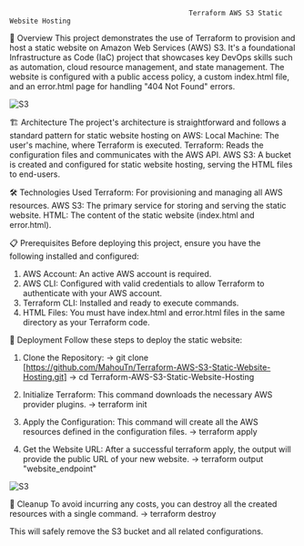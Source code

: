                                                 Terraform AWS S3 Static Website Hosting

🚀 Overview
This project demonstrates the use of Terraform to provision and host a static website on Amazon Web Services (AWS) S3. It's a foundational Infrastructure as Code (IaC) project that showcases key DevOps skills such as automation, cloud resource management, and state management.
The website is configured with a public access policy, a custom index.html file, and an error.html page for handling "404 Not Found" errors.

![S3](https://i.imgur.com/wwTuXOT.png)


🏗️ Architecture
The project's architecture is straightforward and follows a standard pattern for static website hosting on AWS:
Local Machine: The user's machine, where Terraform is executed.
Terraform: Reads the configuration files and communicates with the AWS API.
AWS S3: A bucket is created and configured for static website hosting, serving the HTML files to end-users.

🛠️ Technologies Used
Terraform: For provisioning and managing all AWS resources.
AWS S3: The primary service for storing and serving the static website.
HTML: The content of the static website (index.html and error.html).

📋 Prerequisites
Before deploying this project, ensure you have the following installed and configured:
1. AWS Account: An active AWS account is required.
2. AWS CLI: Configured with valid credentials to allow Terraform to authenticate with your AWS account.
3. Terraform CLI: Installed and ready to execute commands.
4. HTML Files: You must have index.html and error.html files in the same directory as your Terraform code.

🚀 Deployment
Follow these steps to deploy the static website:

1. Clone the Repository:
    -> git clone [https://github.com/MahouTn/Terraform-AWS-S3-Static-Website-Hosting.git]
    -> cd Terraform-AWS-S3-Static-Website-Hosting



2. Initialize Terraform:
    This command downloads the necessary AWS provider plugins.
    -> terraform init



3. Apply the Configuration:
    This command will create all the AWS resources defined in the configuration files.
    -> terraform apply



4. Get the Website URL:
    After a successful terraform apply, the output will provide the public URL of your new website.
    -> terraform output "website_endpoint"

![S3](https://i.imgur.com/KkPDbNZ.png)


🧹 Cleanup
    To avoid incurring any costs, you can destroy all the created resources with a single command.
    -> terraform destroy



This will safely remove the S3 bucket and all related configurations.
